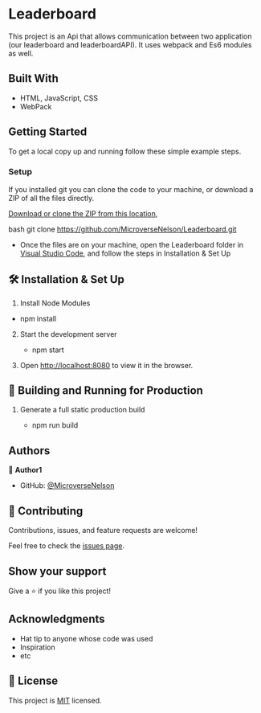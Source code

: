 # Leaderboard
This project is an Api that allows communication between two application (our leaderboard and leaderboardAPI). It uses webpack and Es6 modules as well.
 
## Built With

- HTML, JavaScript, CSS
- WebPack
## Getting Started
To get a local copy up and running follow these simple example steps.

### Setup
If you installed git you can clone the code to your machine, or download a ZIP of all the files directly.

[Download or clone the ZIP from this location](https://github.com/MicroverseNelson/Leaderboard), 


bash
git clone https://github.com/MicroverseNelson/Leaderboard.git

- Once the files are on your machine, open the Leaderboard folder in [Visual Studio Code](https://code.visualstudio.com/), and follow the steps in Installation & Set Up

## 🛠 Installation & Set Up

1. Install Node Modules

  -  npm install

2. Start the development server

   - npm start   

3. Open [http://localhost:8080](http://localhost:8080) to view it in the browser.

## 🚀 Building and Running for Production

1. Generate a full static production build

   - npm run build

## Authors

👤 **Author1**

- GitHub: [@MicroverseNelson](https://github.com/MicroverseNelson/)

## 🤝 Contributing

Contributions, issues, and feature requests are welcome!

Feel free to check the [issues page](https://github.com/sireclifford/leaderboard/issues).

## Show your support

Give a ⭐️ if you like this project!

## Acknowledgments

- Hat tip to anyone whose code was used
- Inspiration
- etc

## 📝 License

This project is [MIT](./MIT.md) licensed.
